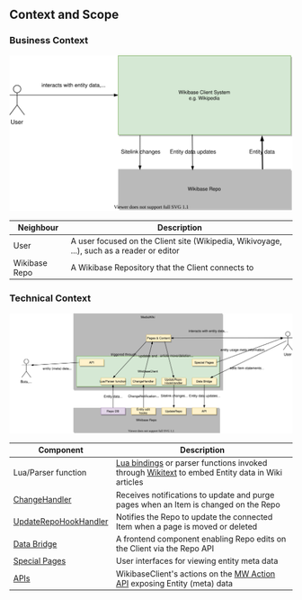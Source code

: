 ## Context and Scope

### Business Context

![WikibaseClient business context diagram](./diagrams/03-business-context.drawio.svg)

| Neighbour     | Description                                                                                |
| ------------- | ------------------------------------------------------------------------------------------ |
| User          | A user focused on the Client site (Wikipedia, Wikivoyage, ...), such as a reader or editor |
| Wikibase Repo | A Wikibase Repository that the Client connects to                                          |

### Technical Context

![WikibaseClient technical context diagram](./diagrams/03-technical-context.drawio.svg)

| Component                                                                | Description                                                                                                                                                              |
| ------------------------------------------------------------------------ | ------------------------------------------------------------------------------------------------------------------------------------------------------------------------ |
| Lua/Parser function                                                      | [Lua bindings](../overview/12-Glossary.md#lua) or parser functions invoked through [Wikitext](../overview/12-Glossary.md#wikitext) to embed Entity data in Wiki articles |
| [ChangeHandler](./05-Building_Block_View.md#entity-change-notifications) | Receives notifications to update and purge pages when an Item is changed on the Repo                                                                                     |
| [UpdateRepoHookHandler](./05-Building_Block_View.md#sitelinks)           | Notifies the Repo to update the connected Item when a page is moved or deleted                                                                                           |
| [Data Bridge](./05-Building_Block_View.md#client-side-item-edits)        | A frontend component enabling Repo edits on the Client via the Repo API                                                                                                  |
| [Special Pages](./05-Building_Block_View.md#user-interfaces)             | User interfaces for viewing entity meta data                                                                                                                             |
| [APIs](./05-Building_Block_View.md#apis)                                 | WikibaseClient's actions on the [MW Action API](https://www.mediawiki.org/wiki/API:Main_page) exposing Entity (meta) data                                                |
